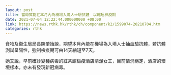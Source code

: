 ```yaml
---
layout: post
title: 當局冀能在本月內為機場入境人士驗抗體　以縮短檢疫期
date: 2021-07-04 12:22:44.000000000 +08:00
link: https://news.rthk.hk/rthk/ch/component/k2/1599074-20210704.htm
categories: rthk
---
```


食物及衞生局局長陳肇始說，期望本月內能在機場為入境人士抽血驗抗體，若抗體測試呈陽性，強制檢疫期可由14天縮短至7天。

她又說，早前確診變種病毒的紅茶館檢疫酒店清潔女工，目前情況穩定，酒店的環境樣本，亦未有發現新冠病毒。
